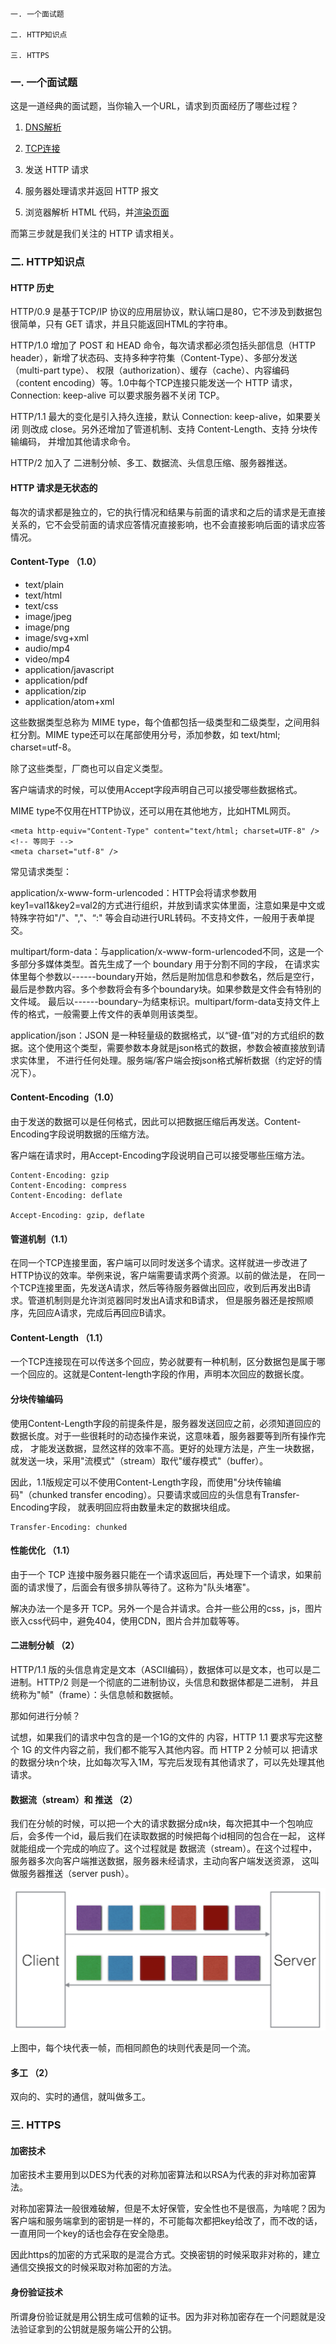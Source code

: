 
    一. 一个面试题

    二. HTTP知识点

    三. HTTPS

### 一. 一个面试题

 这是一道经典的面试题，当你输入一个URL，请求到页面经历了哪些过程？

 1) [DNS解析](/file/dns.md)

 2) [TCP连接](/file/net-tcp.md)

 3) 发送 HTTP 请求

 4) 服务器处理请求并返回 HTTP 报文

 5) 浏览器解析 HTML 代码，并[渲染页面](/file/hc.md)

 而第三步就是我们关注的 HTTP 请求相关。

### 二. HTTP知识点

 #### HTTP 历史

 HTTP/0.9 是基于TCP/IP 协议的应用层协议，默认端口是80，它不涉及到数据包很简单，只有 GET 请求，并且只能返回HTML的字符串。

 HTTP/1.0 增加了 POST 和 HEAD 命令，每次请求都必须包括头部信息（HTTP header），新增了状态码、支持多种字符集（Content-Type）、多部分发送（multi-part type）、
 权限（authorization）、缓存（cache）、内容编码（content encoding）等。1.0中每个TCP连接只能发送一个 HTTP 请求，Connection: keep-alive 可以要求服务器不关闭 TCP。

 HTTP/1.1 最大的变化是引入持久连接，默认 Connection: keep-alive，如果要关闭 则改成 close。另外还增加了管道机制、支持 Content-Length、支持 分块传输编码，
 并增加其他请求命令。

 HTTP/2 加入了 二进制分帧、多工、数据流、头信息压缩、服务器推送。

 #### HTTP 请求是无状态的

 每次的请求都是独立的，它的执行情况和结果与前面的请求和之后的请求是无直接关系的，它不会受前面的请求应答情况直接影响，也不会直接影响后面的请求应答情况。

 #### Content-Type （1.0）

 * text/plain
 * text/html
 * text/css
 * image/jpeg
 * image/png
 * image/svg+xml
 * audio/mp4
 * video/mp4
 * application/javascript
 * application/pdf
 * application/zip
 * application/atom+xml

 这些数据类型总称为 MIME type，每个值都包括一级类型和二级类型，之间用斜杠分割。MIME type还可以在尾部使用分号，添加参数，如 text/html; charset=utf-8。

 除了这些类型，厂商也可以自定义类型。

 客户端请求的时候，可以使用Accept字段声明自己可以接受哪些数据格式。

 MIME type不仅用在HTTP协议，还可以用在其他地方，比如HTML网页。

 ```
 <meta http-equiv="Content-Type" content="text/html; charset=UTF-8" />
 <!-- 等同于 -->
 <meta charset="utf-8" />
 ```

 常见请求类型：

 application/x-www-form-urlencoded：HTTP会将请求参数用key1=val1&key2=val2的方式进行组织，并放到请求实体里面，注意如果是中文或特殊字符如"/"、","、“:"
 等会自动进行URL转码。不支持文件，一般用于表单提交。

 multipart/form-data：与application/x-www-form-urlencoded不同，这是一个多部分多媒体类型。首先生成了一个 boundary 用于分割不同的字段，
 在请求实体里每个参数以------boundary开始，然后是附加信息和参数名，然后是空行，最后是参数内容。多个参数将会有多个boundary块。如果参数是文件会有特别的文件域。
 最后以------boundary–为结束标识。multipart/form-data支持文件上传的格式，一般需要上传文件的表单则用该类型。

 application/json：JSON 是一种轻量级的数据格式，以“键-值”对的方式组织的数据。这个使用这个类型，需要参数本身就是json格式的数据，参数会被直接放到请求实体里，
 不进行任何处理。服务端/客户端会按json格式解析数据（约定好的情况下）。

 #### Content-Encoding（1.0）

 由于发送的数据可以是任何格式，因此可以把数据压缩后再发送。Content-Encoding字段说明数据的压缩方法。

 客户端在请求时，用Accept-Encoding字段说明自己可以接受哪些压缩方法。

 ```
 Content-Encoding: gzip
 Content-Encoding: compress
 Content-Encoding: deflate

 Accept-Encoding: gzip, deflate
 ```

 #### 管道机制（1.1）

 在同一个TCP连接里面，客户端可以同时发送多个请求。这样就进一步改进了HTTP协议的效率。举例来说，客户端需要请求两个资源。以前的做法是，
 在同一个TCP连接里面，先发送A请求，然后等待服务器做出回应，收到后再发出B请求。管道机制则是允许浏览器同时发出A请求和B请求，
 但是服务器还是按照顺序，先回应A请求，完成后再回应B请求。

 #### Content-Length （1.1）

 一个TCP连接现在可以传送多个回应，势必就要有一种机制，区分数据包是属于哪一个回应的。这就是Content-length字段的作用，声明本次回应的数据长度。

 #### 分块传输编码

 使用Content-Length字段的前提条件是，服务器发送回应之前，必须知道回应的数据长度。对于一些很耗时的动态操作来说，这意味着，服务器要等到所有操作完成，
 才能发送数据，显然这样的效率不高。更好的处理方法是，产生一块数据，就发送一块，采用"流模式"（stream）取代"缓存模式"（buffer）。

 因此，1.1版规定可以不使用Content-Length字段，而使用"分块传输编码"（chunked transfer encoding）。只要请求或回应的头信息有Transfer-Encoding字段，
 就表明回应将由数量未定的数据块组成。

 ```
 Transfer-Encoding: chunked
 ```

 #### 性能优化 （1.1）

 由于一个 TCP 连接中服务器只能在一个请求返回后，再处理下一个请求，如果前面的请求慢了，后面会有很多排队等待了。这称为"队头堵塞"。

 解决办法一个是多开 TCP。另外一个是合并请求。合并一些公用的css，js，图片嵌入css代码中，避免404，使用CDN，图片合并加载等等。

 #### 二进制分帧 （2）

 HTTP/1.1 版的头信息肯定是文本（ASCII编码），数据体可以是文本，也可以是二进制。HTTP/2 则是一个彻底的二进制协议，头信息和数据体都是二进制，
 并且统称为"帧"（frame）：头信息帧和数据帧。

 那如何进行分帧？

 试想，如果我们的请求中包含的是一个1G的文件的 内容，HTTP 1.1 要求写完这整个 1G 的文件内容之前，我们都不能写入其他内容。而 HTTP 2 分帧可以
 把请求的数据分块n个块，比如每次写入1M，写完后发现有其他请求了，可以先处理其他请求。

 #### 数据流（stream）和 推送 （2）

 我们在分帧的时候，可以把一个大的请求数据分成n块，每次把其中一个包响应后，会多传一个id，最后我们在读取数据的时候把每个id相同的包合在一起，
 这样就能组成一个完成的响应了。这个过程就是 数据流（stream）。在这个过程中，服务器多次向客户端推送数据，服务器未经请求，主动向客户端发送资源，
 这叫做服务器推送（server push）。

 ![layout viewport](/img/http-1.png)

 上图中，每个块代表一帧，而相同颜色的块则代表是同一个流。

 #### 多工 （2）

 双向的、实时的通信，就叫做多工。

### 三. HTTPS

 #### 加密技术

 加密技术主要用到以DES为代表的对称加密算法和以RSA为代表的非对称加密算法。

 对称加密算法一般很难破解，但是不太好保管，安全性也不是很高，为啥呢？因为客户端和服务端拿到的密钥是一样的，不可能每次都把key给改了，而不改的话，一直用同一个key的话也会存在安全隐患。

 因此https的加密的方式采取的是混合方式。交换密钥的时候采取非对称的，建立通信交换报文的时候采取对称加密的方法。

 #### 身份验证技术

 所谓身份验证就是用公钥生成可信赖的证书。因为非对称加密存在一个问题就是没法验证拿到的公钥就是服务端公开的公钥。
